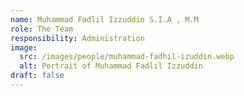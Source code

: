 ```yaml
---
name: Muhammad Fadlil Izzuddin S.I.A , M.M
role: The Team
responsibility: Administration
image:
  src: /images/people/muhammad-fadhil-izuddin.webp
  alt: Portrait of Muhammad Fadlil Izzuddin
draft: false
---
```


